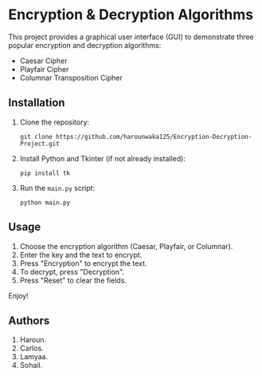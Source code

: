  # Encryption & Decryption Algorithms

This project provides a graphical user interface (GUI) to demonstrate three popular encryption and decryption algorithms:
- Caesar Cipher
- Playfair Cipher
- Columnar Transposition Cipher

## Installation

1. Clone the repository:
    ```
    git clone https://github.com/harounwaka125/Encryption-Decryption-Project.git
    ```

2. Install Python and Tkinter (if not already installed):
    ```
    pip install tk
    ```

3. Run the `main.py` script:
    ```
    python main.py
    ```

## Usage

1. Choose the encryption algorithm (Caesar, Playfair, or Columnar).
2. Enter the key and the text to encrypt.
3. Press "Encryption" to encrypt the text.
4. To decrypt, press "Decryption".
5. Press "Reset" to clear the fields.

Enjoy!

## Authors

1. Haroun.
2. Carlos.
3. Lamyaa.
4. Sohail.
